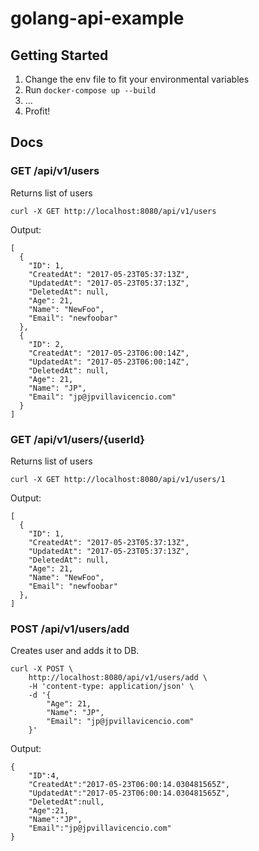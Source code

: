 # golang-api-example
## Getting Started
1. Change the env file to fit your environmental variables
2. Run `docker-compose up --build`
3. ...
4. Profit!

## Docs
### GET /api/v1/users

Returns list of users

```
curl -X GET http://localhost:8080/api/v1/users
```

Output:

```
[
  {
    "ID": 1,
    "CreatedAt": "2017-05-23T05:37:13Z",
    "UpdatedAt": "2017-05-23T05:37:13Z",
    "DeletedAt": null,
    "Age": 21,
    "Name": "NewFoo",
    "Email": "newfoobar"
  },
  {
    "ID": 2,
    "CreatedAt": "2017-05-23T06:00:14Z",
    "UpdatedAt": "2017-05-23T06:00:14Z",
    "DeletedAt": null,
    "Age": 21,
    "Name": "JP",
    "Email": "jp@jpvillavicencio.com"
  }
]
```

### GET /api/v1/users/{userId}

Returns list of users

```
curl -X GET http://localhost:8080/api/v1/users/1
```

Output:

```
[
  {
    "ID": 1,
    "CreatedAt": "2017-05-23T05:37:13Z",
    "UpdatedAt": "2017-05-23T05:37:13Z",
    "DeletedAt": null,
    "Age": 21,
    "Name": "NewFoo",
    "Email": "newfoobar"
  },
]
```

### POST /api/v1/users/add

Creates user and adds it to DB.

```
curl -X POST \
	http://localhost:8080/api/v1/users/add \
	-H 'content-type: application/json' \
	-d '{
		"Age": 21,
		"Name": "JP",
		"Email": "jp@jpvillavicencio.com"
	}'
```

Output:

```
{
	"ID":4,
	"CreatedAt":"2017-05-23T06:00:14.030481565Z",
	"UpdatedAt":"2017-05-23T06:00:14.030481565Z",
	"DeletedAt":null,
	"Age":21,
	"Name":"JP",
	"Email":"jp@jpvillavicencio.com"
}
```
